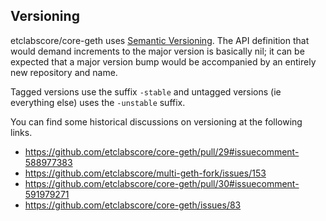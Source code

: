 ## Versioning

etclabscore/core-geth uses [Semantic Versioning](https://semver.org). The API definition that would demand increments to the major version is basically nil;
it can be expected that a major version bump would be accompanied by an entirely new repository and name.

Tagged versions use the suffix `-stable` and untagged versions (ie everything else) uses the `-unstable` suffix.

You can find some historical discussions on versioning at the following links.
- https://github.com/etclabscore/core-geth/pull/29#issuecomment-588977383
- https://github.com/etclabscore/multi-geth-fork/issues/153
- https://github.com/etclabscore/core-geth/pull/30#issuecomment-591979271
- https://github.com/etclabscore/core-geth/issues/83
